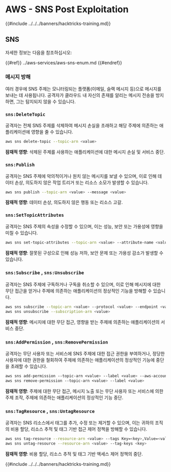 # AWS - SNS Post Exploitation

{{#include ../../../banners/hacktricks-training.md}}

## SNS

자세한 정보는 다음을 참조하십시오:

{{#ref}}
../aws-services/aws-sns-enum.md
{{#endref}}

### 메시지 방해

여러 경우에 SNS 주제는 모니터링되는 플랫폼(이메일, 슬랙 메시지 등)으로 메시지를 보내는 데 사용됩니다. 공격자가 클라우드 내 자신의 존재를 알리는 메시지 전송을 방지하면, 그는 탐지되지 않을 수 있습니다.

### `sns:DeleteTopic`

공격자는 전체 SNS 주제를 삭제하여 메시지 손실을 초래하고 해당 주제에 의존하는 애플리케이션에 영향을 줄 수 있습니다.
```bash
aws sns delete-topic --topic-arn <value>
```
**잠재적 영향**: 삭제된 주제를 사용하는 애플리케이션에 대한 메시지 손실 및 서비스 중단.

### `sns:Publish`

공격자는 SNS 주제에 악의적이거나 원치 않는 메시지를 보낼 수 있으며, 이로 인해 데이터 손상, 의도하지 않은 작업 트리거 또는 리소스 소모가 발생할 수 있습니다.
```bash
aws sns publish --topic-arn <value> --message <value>
```
**잠재적 영향**: 데이터 손상, 의도하지 않은 행동 또는 리소스 고갈.

### `sns:SetTopicAttributes`

공격자는 SNS 주제의 속성을 수정할 수 있으며, 이는 성능, 보안 또는 가용성에 영향을 미칠 수 있습니다.
```bash
aws sns set-topic-attributes --topic-arn <value> --attribute-name <value> --attribute-value <value>
```
**잠재적 영향**: 잘못된 구성으로 인해 성능 저하, 보안 문제 또는 가용성 감소가 발생할 수 있습니다.

### `sns:Subscribe` , `sns:Unsubscribe`

공격자는 SNS 주제에 구독하거나 구독을 취소할 수 있으며, 이로 인해 메시지에 대한 무단 접근을 얻거나 주제에 의존하는 애플리케이션의 정상적인 기능을 방해할 수 있습니다.
```bash
aws sns subscribe --topic-arn <value> --protocol <value> --endpoint <value>
aws sns unsubscribe --subscription-arn <value>
```
**잠재적 영향**: 메시지에 대한 무단 접근, 영향을 받는 주제에 의존하는 애플리케이션의 서비스 중단.

### `sns:AddPermission` , `sns:RemovePermission`

공격자는 무단 사용자 또는 서비스에 SNS 주제에 대한 접근 권한을 부여하거나, 정당한 사용자에 대한 권한을 철회하여 주제에 의존하는 애플리케이션의 정상적인 기능에 중단을 초래할 수 있습니다.
```css
aws sns add-permission --topic-arn <value> --label <value> --aws-account-id <value> --action-name <value>
aws sns remove-permission --topic-arn <value> --label <value>
```
**잠재적 영향**: 주제에 대한 무단 접근, 메시지 노출 또는 무단 사용자 또는 서비스에 의한 주제 조작, 주제에 의존하는 애플리케이션의 정상적인 기능 중단.

### `sns:TagResource` , `sns:UntagResource`

공격자는 SNS 리소스에서 태그를 추가, 수정 또는 제거할 수 있으며, 이는 귀하의 조직의 비용 할당, 리소스 추적 및 태그 기반 접근 제어 정책을 방해할 수 있습니다.
```bash
aws sns tag-resource --resource-arn <value> --tags Key=<key>,Value=<value>
aws sns untag-resource --resource-arn <value> --tag-keys <key>
```
**잠재적 영향**: 비용 할당, 리소스 추적 및 태그 기반 액세스 제어 정책의 중단. 

{{#include ../../../banners/hacktricks-training.md}}

